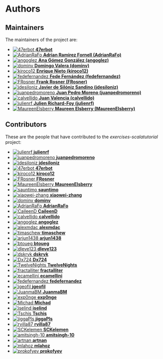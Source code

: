 [comment]: <> (Don't edit this file!)
[comment]: <> (It is automatically updated after every release of https://github.com/47degrees/.github)
[comment]: <> (If you want to suggest a change, please open a PR or issue in that repository)

# Authors

## Maintainers

The maintainers of the project are:

- [![47erbot](https://avatars1.githubusercontent.com/u/24799081?v=4&s=20) **47erbot**](https://github.com/47erbot)
- [![AdrianRaFo](https://avatars0.githubusercontent.com/u/15971742?v=4&s=20) **Adrian Ramirez Fornell (AdrianRaFo)**](https://github.com/AdrianRaFo)
- [![angoglez](https://avatars0.githubusercontent.com/u/10107285?v=4&s=20) **Ana Gómez González (angoglez)**](https://github.com/angoglez)
- [![dominv](https://avatars1.githubusercontent.com/u/3943031?v=4&s=20) **Domingo Valera (dominv)**](https://github.com/dominv)
- [![kiroco12](https://avatars1.githubusercontent.com/u/48894338?v=4&s=20) **Enrique Nieto (kiroco12)**](https://github.com/kiroco12)
- [![fedefernandez](https://avatars0.githubusercontent.com/u/720923?v=4&s=20) **Fede Fernández (fedefernandez)**](https://github.com/fedefernandez)
- [![FRosner](https://avatars2.githubusercontent.com/u/3427394?v=4&s=20) **Frank Rosner (FRosner)**](https://github.com/FRosner)
- [![jdesiloniz](https://avatars2.githubusercontent.com/u/2835739?v=4&s=20) **Javier de Silóniz Sandino (jdesiloniz)**](https://github.com/jdesiloniz)
- [![juanpedromoreno](https://avatars2.githubusercontent.com/u/4879373?v=4&s=20) **Juan Pedro Moreno (juanpedromoreno)**](https://github.com/juanpedromoreno)
- [![calvellido](https://avatars0.githubusercontent.com/u/7753447?v=4&s=20) **Juan Valencia (calvellido)**](https://github.com/calvellido)
- [![julienrf](https://avatars2.githubusercontent.com/u/332812?v=4&s=20) **Julien Richard-Foy (julienrf)**](https://github.com/julienrf)
- [![MaureenElsberry](https://avatars0.githubusercontent.com/u/17556002?v=4&s=20) **Maureen Elsberry  (MaureenElsberry)**](https://github.com/MaureenElsberry)

## Contributors

These are the people that have contributed to the _exercises-scalatutorial_ project:

- [![julienrf](https://avatars2.githubusercontent.com/u/332812?v=4&s=20) **julienrf**](https://github.com/julienrf)
- [![juanpedromoreno](https://avatars2.githubusercontent.com/u/4879373?v=4&s=20) **juanpedromoreno**](https://github.com/juanpedromoreno)
- [![jdesiloniz](https://avatars2.githubusercontent.com/u/2835739?v=4&s=20) **jdesiloniz**](https://github.com/jdesiloniz)
- [![47erbot](https://avatars1.githubusercontent.com/u/24799081?v=4&s=20) **47erbot**](https://github.com/47erbot)
- [![kiroco12](https://avatars1.githubusercontent.com/u/48894338?v=4&s=20) **kiroco12**](https://github.com/kiroco12)
- [![FRosner](https://avatars2.githubusercontent.com/u/3427394?v=4&s=20) **FRosner**](https://github.com/FRosner)
- [![MaureenElsberry](https://avatars0.githubusercontent.com/u/17556002?v=4&s=20) **MaureenElsberry**](https://github.com/MaureenElsberry)
- [![sauntimo](https://avatars3.githubusercontent.com/u/2720466?v=4&s=20) **sauntimo**](https://github.com/sauntimo)
- [![xiaowei-zhang](https://avatars0.githubusercontent.com/u/19760649?v=4&s=20) **xiaowei-zhang**](https://github.com/xiaowei-zhang)
- [![dominv](https://avatars1.githubusercontent.com/u/3943031?v=4&s=20) **dominv**](https://github.com/dominv)
- [![AdrianRaFo](https://avatars0.githubusercontent.com/u/15971742?v=4&s=20) **AdrianRaFo**](https://github.com/AdrianRaFo)
- [![CaileenD](https://avatars3.githubusercontent.com/u/9513625?v=4&s=20) **CaileenD**](https://github.com/CaileenD)
- [![calvellido](https://avatars0.githubusercontent.com/u/7753447?v=4&s=20) **calvellido**](https://github.com/calvellido)
- [![angoglez](https://avatars0.githubusercontent.com/u/10107285?v=4&s=20) **angoglez**](https://github.com/angoglez)
- [![alexmdac](https://avatars3.githubusercontent.com/u/41476?v=4&s=20) **alexmdac**](https://github.com/alexmdac)
- [![timaschew](https://avatars1.githubusercontent.com/u/110870?v=4&s=20) **timaschew**](https://github.com/timaschew)
- [![arjun1438](https://avatars1.githubusercontent.com/u/15716626?v=4&s=20) **arjun1438**](https://github.com/arjun1438)
- [![btoueg](https://avatars3.githubusercontent.com/u/498190?v=4&s=20) **btoueg**](https://github.com/btoueg)
- [![dleve123](https://avatars2.githubusercontent.com/u/1561546?v=4&s=20) **dleve123**](https://github.com/dleve123)
- [![dskrvk](https://avatars1.githubusercontent.com/u/2267624?v=4&s=20) **dskrvk**](https://github.com/dskrvk)
- [![Dx724](https://avatars1.githubusercontent.com/u/12465997?v=4&s=20) **Dx724**](https://github.com/Dx724)
- [![TwelveNights](https://avatars2.githubusercontent.com/u/9423051?v=4&s=20) **TwelveNights**](https://github.com/TwelveNights)
- [![fractalliter](https://avatars1.githubusercontent.com/u/25972962?v=4&s=20) **fractalliter**](https://github.com/fractalliter)
- [![ecamellini](https://avatars3.githubusercontent.com/u/6418684?v=4&s=20) **ecamellini**](https://github.com/ecamellini)
- [![fedefernandez](https://avatars0.githubusercontent.com/u/720923?v=4&s=20) **fedefernandez**](https://github.com/fedefernandez)
- [![jgeofil](https://avatars2.githubusercontent.com/u/12494787?v=4&s=20) **jgeofil**](https://github.com/jgeofil)
- [![JuanmaBM](https://avatars0.githubusercontent.com/u/7102242?v=4&s=20) **JuanmaBM**](https://github.com/JuanmaBM)
- [![exp0nge](https://avatars0.githubusercontent.com/u/11747245?v=4&s=20) **exp0nge**](https://github.com/exp0nge)
- [![Michad](https://avatars3.githubusercontent.com/u/5895099?v=4&s=20) **Michad**](https://github.com/Michad)
- [![iselind](https://avatars1.githubusercontent.com/u/21103057?v=4&s=20) **iselind**](https://github.com/iselind)
- [![Tschis](https://avatars1.githubusercontent.com/u/20662669?v=4&s=20) **Tschis**](https://github.com/Tschis)
- [![jiggaPls](https://avatars0.githubusercontent.com/u/9080788?v=4&s=20) **jiggaPls**](https://github.com/jiggaPls)
- [![rvilla87](https://avatars2.githubusercontent.com/u/26299708?v=4&s=20) **rvilla87**](https://github.com/rvilla87)
- [![SCKelemen](https://avatars1.githubusercontent.com/u/4325375?v=4&s=20) **SCKelemen**](https://github.com/SCKelemen)
- [![amitsingh-10](https://avatars1.githubusercontent.com/u/51735639?v=4&s=20) **amitsingh-10**](https://github.com/amitsingh-10)
- [![artnan](https://avatars2.githubusercontent.com/u/28643106?v=4&s=20) **artnan**](https://github.com/artnan)
- [![mlahoz](https://avatars0.githubusercontent.com/u/2168902?v=4&s=20) **mlahoz**](https://github.com/mlahoz)
- [![prokofyev](https://avatars0.githubusercontent.com/u/4557968?v=4&s=20) **prokofyev**](https://github.com/prokofyev)
